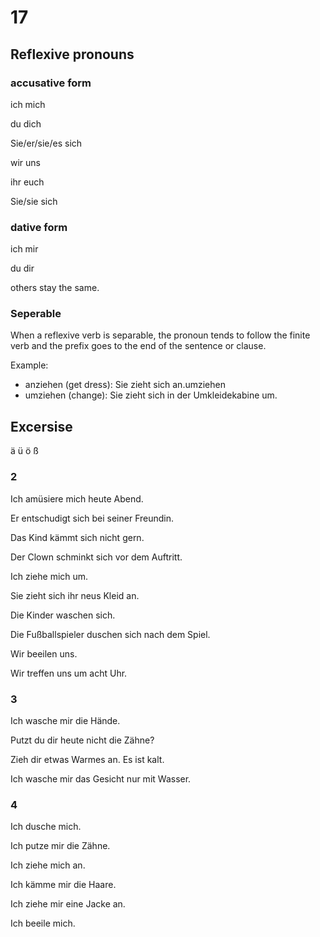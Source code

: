 # 17

## Reflexive pronouns

### accusative form

ich mich

du dich

Sie/er/sie/es sich

wir uns

ihr euch

Sie/sie sich

### dative form

ich mir

du dir

others stay the same.

### Seperable

When a reflexive verb is separable, the pronoun tends to follow the finite verb and the prefix goes to the end of the sentence or clause.

Example:

* anziehen (get dress): Sie zieht sich an.umziehen
* umziehen (change): Sie zieht sich in der Umkleidekabine um.

## Excersise

ä ü ö ß

### 2

Ich amüsiere mich heute Abend.

Er entschudigt sich bei seiner Freundin.

Das Kind kämmt sich nicht gern.

Der Clown schminkt sich vor dem Auftritt.

Ich ziehe mich um.

Sie zieht sich ihr neus Kleid an.

Die Kinder waschen sich.

Die Fußballspieler duschen sich nach dem Spiel.

Wir beeilen uns.

Wir treffen uns um acht Uhr.

### 3

Ich wasche mir die Hände.

Putzt du dir heute nicht die Zähne?

Zieh dir etwas Warmes an. Es ist kalt.

Ich wasche mir das Gesicht nur mit Wasser.

### 4

Ich dusche mich.

Ich putze mir die Zähne.

Ich ziehe mich an.

Ich kämme mir die Haare.

Ich ziehe mir eine Jacke an.

Ich beeile mich.
